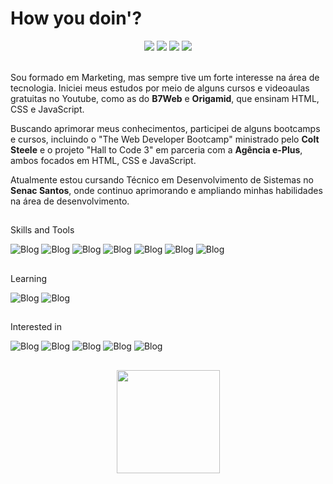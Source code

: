 <h1>How you doin'?</h1>

  <div align="center"> 
  <a href="https://www.linkedin.com/in/jrobsonsousa/" target="_blank"><img src="https://img.shields.io/badge/-LinkedIn-%230077B5?style=for-the-badge&logo=linkedin&logoColor=white" target="_blank"></a> 
  <a href="https://instagram.com/galdinorobs/" target="_blank"><img src="https://img.shields.io/badge/-Instagram-%23E4405F?style=for-the-badge&logo=instagram&logoColor=white" target="_blank"></a>
  <a href="https://x.com/galdinorobs/" targat="_blank"><img src="https://img.shields.io/badge/X-000000?style=for-the-badge&logo=x&logoColor=white" target="_blank"></a>
   <a href="https://twitter.com/galdinorobs/" targat="_blank"><img src="https://img.shields.io/badge/dev.to-0A0A0A?style=for-the-badge&logo=devdotto&logoColor=white" target="_blank"></a>
  </div>
  <br>

Sou formado em Marketing, mas sempre tive um forte interesse na área de tecnologia. Iniciei meus estudos por meio de alguns cursos e videoaulas gratuitas no Youtube, como as do <b>B7Web</b> e <b>Origamid</b>, que ensinam HTML, CSS e JavaScript.

Buscando aprimorar meus conhecimentos, participei de alguns bootcamps e cursos, incluindo o "The Web Developer Bootcamp" ministrado pelo <b>Colt Steele</b> e o projeto "Hall to Code 3" em parceria com a <b>Agência e-Plus</b>, ambos focados em HTML, CSS e JavaScript. 

Atualmente estou cursando Técnico em Desenvolvimento de Sistemas no <b>Senac Santos</b>, onde continuo aprimorando e ampliando minhas habilidades na área de desenvolvimento.

##

<p>Skills and Tools</p>

<div>

 ![Blog](https://img.shields.io/badge/CSS3-1572B6?style=for-the-badge&logo=css3&logoColor=white)
 ![Blog](https://img.shields.io/badge/HTML5-E34F26?style=for-the-badge&logo=html5&logoColor=white)
 ![Blog](https://img.shields.io/badge/GIT-E44C30?style=for-the-badge&logo=git&logoColor=white)
 ![Blog](https://img.shields.io/badge/GitHub-100000?style=for-the-badge&logo=github&logoColor=white)
 ![Blog](https://img.shields.io/badge/VSCode-0078D4?style=for-the-badge&logo=visual%20studio%20code&logoColor=white)
 ![Blog](https://img.shields.io/badge/Figma-F24E1E?style=for-the-badge&logo=figma&logoColor=white)
 ![Blog](https://img.shields.io/badge/Notion-000000?style=for-the-badge&logo=notion&logoColor=white)

</div>

##
<p>Learning</p>

<div>

 ![Blog](https://img.shields.io/badge/JavaScript-323330?style=for-the-badge&logo=javascript&logoColor=F7DF1E)
 ![Blog](https://img.shields.io/badge/PHP-777BB4?style=for-the-badge&logo=php&logoColor=white)

</div>

##
<p>Interested in</p>

<div>

 ![Blog](https://img.shields.io/badge/Sass-CC6699?style=for-the-badge&logo=sass&logoColor=white)
 ![Blog](https://img.shields.io/badge/Tailwind_CSS-38B2AC?style=for-the-badge&logo=tailwind-css&logoColor=white)
 ![Blog](https://img.shields.io/badge/React-20232A?style=for-the-badge&logo=react&logoColor=61DAFB)
 ![Blog](https://img.shields.io/badge/Laravel-FF2D20?style=for-the-badge&logo=laravel&logoColor=white)
 ![Blog](https://img.shields.io/badge/Ruby-CC342D?style=for-the-badge&logo=ruby&logoColor=white)

</div>

##
<div align="center">
  <a href="https://github.com/galdinorobs">
  <img height="165em" src="https://github-readme-stats.vercel.app/api/top-langs/?username=galdinorobs&layout=compact&langs_count=7&theme=dark"/>
</div>
   

